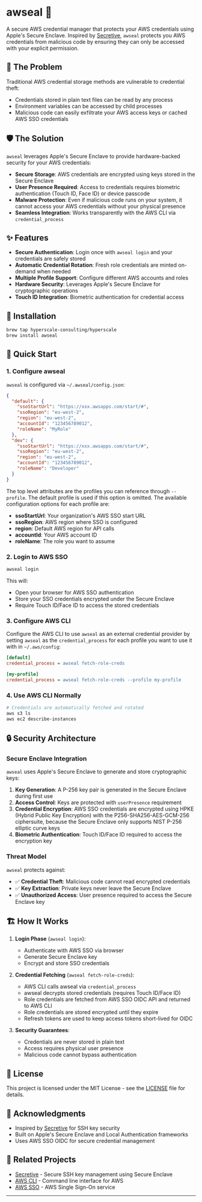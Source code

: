 # awseal 🔐

A secure AWS credential manager that protects your AWS credentials using
Apple's Secure Enclave. Inspired by
[Secretive](https://github.com/maxgoedjen/secretive), `awseal` protects you AWS
credentials from malicious code by ensuring they can only be accessed with your
explicit permission.

## 🚨 The Problem

Traditional AWS credential storage methods are vulnerable to credential theft:

- Credentials stored in plain text files can be read by any process
- Environment variables can be accessed by child processes
- Malicious code can easily exfiltrate your AWS access keys or cached AWS SSO credentials

## 🛡️ The Solution

`awseal` leverages Apple's Secure Enclave to provide hardware-backed security
for your AWS credentials:

- **Secure Storage**: AWS credentials are encrypted using keys stored in the
Secure Enclave
- **User Presence Required**: Access to credentials requires biometric
authentication (Touch ID, Face ID) or device passcode
- **Malware Protection**: Even if malicious code runs on your system, it cannot
access your AWS credentials without your physical presence
- **Seamless Integration**: Works transparently with the AWS CLI via `credential_process`

## ✨ Features

- **Secure Authentication**: Login once with `awseal login` and your
credentials are safely stored
- **Automatic Credential Rotation**: Fresh role credentials are minted
on-demand when needed
- **Multiple Profile Support**: Configure different AWS accounts and roles
- **Hardware Security**: Leverages Apple's Secure Enclave for cryptographic operations
- **Touch ID Integration**: Biometric authentication for credential access

## 🚀 Installation

```bash
brew tap hyperscale-consulting/hyperscale
brew install awseal
```

## 📖 Quick Start

### 1. Configure awseal

`awseal` is configured via `~/.awseal/config.json`:

```json
{
  "default": {
    "ssoStartUrl": "https://xxx.awsapps.com/start/#",
    "ssoRegion": "eu-west-2",
    "region": "eu-west-2",
    "accountId": "123456789012",
    "roleName": "MyRole"
  },
  "dev": {
    "ssoStartUrl": "https://xxx.awsapps.com/start/#",
    "ssoRegion": "eu-west-2",
    "region": "eu-west-2",
    "accountId": "123456789012",
    "roleName": "Developer"
  }
}
```

The top level attributes are the profiles you can reference through
`--profile`. The default profile is used if this option is omitted. The
available configuration options for each profile are:

- **ssoStartUrl**: Your organization's AWS SSO start URL
- **ssoRegion**: AWS region where SSO is configured
- **region**: Default AWS region for API calls
- **accountId**: Your AWS account ID
- **roleName**: The role you want to assume

### 2. Login to AWS SSO

```bash
awseal login
```

This will:

- Open your browser for AWS SSO authentication
- Store your SSO credentials encrypted under the Secure Enclave
- Require Touch ID/Face ID to access the stored credentials

### 3. Configure AWS CLI

Configure the AWS CLI to use `awseal` as an external credential provider by
setting `awseal` as the `credential_process` for each profile you want to use
it with in `~/.aws/config`:

```ini
[default]
credential_process = awseal fetch-role-creds

[my-profile]
credential_process = awseal fetch-role-creds --profile my-profile
```

### 4. Use AWS CLI Normally

```bash
# Credentials are automatically fetched and rotated
aws s3 ls
aws ec2 describe-instances
```

## 🔒 Security Architecture

### Secure Enclave Integration

`awseal` uses Apple's Secure Enclave to generate and store cryptographic keys:

1. **Key Generation**: A P-256 key pair is generated in the Secure Enclave
   during first use
2. **Access Control**: Keys are protected with `userPresence` requirement
3. **Credential Encryption**: AWS SSO credentials are encrypted using HPKE
   (Hybrid Public Key Encryption) with the P256-SHA256-AES-GCM-256 ciphersuite,
because the Secure Enclave only supports NIST P-256 elliptic curve keys
4. **Biometric Authentication**: Touch ID/Face ID required to access the
   encryption key

### Threat Model

`awseal` protects against:

- ✅ **Credential Theft**: Malicious code cannot read encrypted credentials
- ✅ **Key Extraction**: Private keys never leave the Secure Enclave
- ✅ **Unauthorized Access**: User presence required to access the Secure
Enclave key

## 🏗️ How It Works

1. **Login Phase** (`awseal login`):
   - Authenticate with AWS SSO via browser
   - Generate Secure Enclave key
   - Encrypt and store SSO credentials

2. **Credential Fetching** (`awseal fetch-role-creds`):
   - AWS CLI calls awseal via `credential_process`
   - awseal decrypts stored credentials (requires Touch ID/Face ID)
   - Role credentials are fetched from AWS SSO OIDC API and returned to AWS CLI
   - Role credentials are stored encrypted until they expire
   - Refresh tokens are used to keep access tokens short-lived for OIDC

3. **Security Guarantees**:
   - Credentials are never stored in plain text
   - Access requires physical user presence
   - Malicious code cannot bypass authentication

## 📄 License

This project is licensed under the MIT License - see the [LICENSE](LICENSE)
file for details.

## 🙏 Acknowledgments

- Inspired by [Secretive](https://github.com/maxgoedjen/secretive) for SSH key security
- Built on Apple's Secure Enclave and Local Authentication frameworks
- Uses AWS SSO OIDC for secure credential management

## 🔗 Related Projects

- [Secretive](https://github.com/maxgoedjen/secretive) - Secure SSH key
management using Secure Enclave
- [AWS CLI](https://aws.amazon.com/cli/) - Command line interface for AWS
- [AWS SSO](https://aws.amazon.com/single-sign-on/) - AWS Single Sign-On service

---
